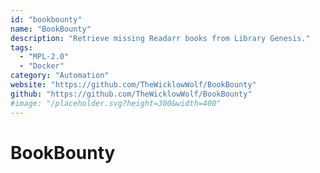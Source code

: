 ```yaml
---
id: "bookbounty"
name: "BookBounty"
description: "Retrieve missing Readarr books from Library Genesis."
tags:
  - "MPL-2.0"
  - "Docker"
category: "Automation"
website: "https://github.com/TheWicklowWolf/BookBounty"
github: "https://github.com/TheWicklowWolf/BookBounty"
#image: "/placeholder.svg?height=300&width=400"
---
```


# BookBounty
